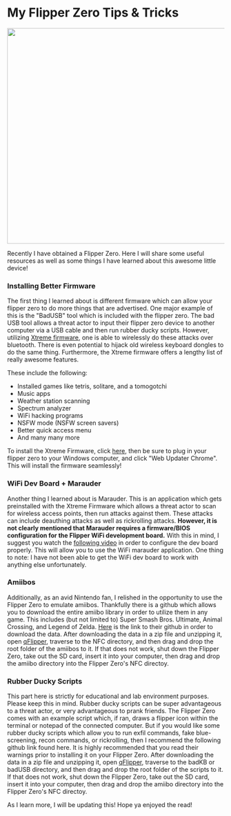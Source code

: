 # My Flipper Zero Tips & Tricks

<p align="center">
<img src="https://cdn.shopify.com/s/files/1/2175/8571/files/Flipper-Zero_1235x.png?v=1682525077"  width="600" height="500">
</p>
Recently I have obtained a Flipper Zero. Here I will share some useful resources as well as some things I have learned about this awesome little device!

### Installing Better Firmware
The first thing I learned about is different firmware which can allow your flipper zero to do more things that are advertised. One major example of this is the "BadUSB" tool which is included with the flipper zero. The bad USB tool allows a threat actor to input their flipper zero device to another computer via a USB cable and then run rubber ducky scripts. However, utilizing [Xtreme firmware](https://github.com/ClaraCrazy/Flipper-Xtreme), one is able to wirelessly do these attacks over bluetooth. There is even potential to hijack old wireless keyboard dongles to do the same thing. Furthermore, the Xtreme firmware offers a lengthy list of really awesome features. 

These include the following:
* Installed games like tetris, solitare, and a tomogotchi
* Music apps
* Weather station scanning
* Spectrum analyzer
* WiFi hacking programs
* NSFW mode (NSFW screen savers)
* Better quick access menu
* And many many more

To install the Xtreme Firmware, click [here](https://github.com/ClaraCrazy/Flipper-Xtreme/releases/tag/XFW-0046_06052023), then be sure to plug in your flipper zero to your Windows computer, and click "Web Updater Chrome". This will install the firmware seamlessly!

### WiFi Dev Board + Marauder
Another thing I learned about is Marauder. This is an application which gets preinstalled with the Xtreme Firmware which allows a threat actor to scan for wireless access points, then run attacks against them. These attacks can include deauthing attacks as well as rickrolling attacks. **However, it is not clearly mentioned that Marauder requires a firmware/BIOS configuration for the Flipper WiFi development board.** With this in mind, I suggest you watch the [following video](https://www.youtube.com/watch?v=CabgV-ljjRM) in order to configure the dev board properly. This will allow you to use the WiFi marauder application. One thing to note: I have not been able to get the WiFi dev board to work with anything else unfortunately.

### Amiibos
Additionally, as an avid Nintendo fan, I relished in the opportunity to use the Flipper Zero to emulate amiibos. Thankfully there is a github which allows you to download the entire amiibo library in order to utilize them in any game. This includes (but not limited to) Super Smash Bros. Ultimate, Animal Crossing, and Legend of Zelda. [Here](https://github.com/Gioman101/FlipperAmiibo) is the link to their github in order to download the data. After downloading the data in a zip file and unzipping it, open [qFlipper](https://flipperzero.one/update), traverse to the NFC directory, and then drag and drop the root folder of the amiibos to it. If that does not work, shut down the Flipper Zero, take out the SD card, insert it into your computer, then drag and drop the amiibo directory into the Flipper Zero's NFC directoy. 

### Rubber Ducky Scripts
This part here is strictly for educational and lab environment purposes. Please keep this in mind. Rubber ducky scripts can be super advantageous to a threat actor, or very advantageous to prank friends. The Flipper Zero comes with an example script which, if ran, draws a flipper icon within the terminal or notepad of the connected computer. But if you would like some rubber ducky scripts which allow you to run exfil commands, fake blue-screening, recon commands, or rickrolling, then I recommend the following github link found here. It is highly recommended that you read their warnings prior to installing it on your Flipper Zero. After downloading the data in a zip file and unzipping it, open [qFlipper](https://flipperzero.one/update), traverse to the badKB or badUSB directory, and then drag and drop the root folder of the scripts to it. If that does not work, shut down the Flipper Zero, take out the SD card, insert it into your computer, then drag and drop the amiibo directory into the Flipper Zero's NFC directoy.

As I learn more, I will be updating this! Hope ya enjoyed the read!   

